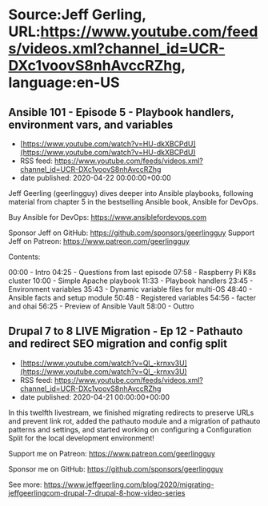 # Source:Jeff Gerling, URL:https://www.youtube.com/feeds/videos.xml?channel_id=UCR-DXc1voovS8nhAvccRZhg, language:en-US

## Ansible 101 - Episode 5 - Playbook handlers, environment vars, and variables
 - [https://www.youtube.com/watch?v=HU-dkXBCPdU](https://www.youtube.com/watch?v=HU-dkXBCPdU)
 - RSS feed: https://www.youtube.com/feeds/videos.xml?channel_id=UCR-DXc1voovS8nhAvccRZhg
 - date published: 2020-04-22 00:00:00+00:00

Jeff Geerling (geerlingguy) dives deeper into Ansible playbooks, following material from chapter 5 in the bestselling Ansible book, Ansible for DevOps.

Buy Ansible for DevOps: https://www.ansiblefordevops.com

Sponsor Jeff on GitHub: https://github.com/sponsors/geerlingguy
Support Jeff on Patreon: https://www.patreon.com/geerlingguy

Contents:

00:00 - Intro
04:25 - Questions from last episode
07:58 - Raspberry Pi K8s cluster
10:00 - Simple Apache playbook
11:33 - Playbook handlers
23:45 - Environment variables
35:43 - Dynamic variable files for multi-OS
48:40 - Ansible facts and setup module
50:48 - Registered variables
54:56 - facter and ohai
56:25 - Preview of Ansible Vault
58:00 - Outtro

## Drupal 7 to 8 LIVE Migration - Ep 12 - Pathauto and redirect SEO migration and config split
 - [https://www.youtube.com/watch?v=Ql_-krnxv3U](https://www.youtube.com/watch?v=Ql_-krnxv3U)
 - RSS feed: https://www.youtube.com/feeds/videos.xml?channel_id=UCR-DXc1voovS8nhAvccRZhg
 - date published: 2020-04-21 00:00:00+00:00

In this twelfth livestream, we finished migrating redirects to preserve URLs and prevent link rot, added the pathauto module and a migration of pathauto patterns and settings, and started working on configuring a Configuration Split for the local development environment!

Support me on Patreon: https://www.patreon.com/geerlingguy

Sponsor me on GitHub: https://github.com/sponsors/geerlingguy

See more: https://www.jeffgeerling.com/blog/2020/migrating-jeffgeerlingcom-drupal-7-drupal-8-how-video-series


